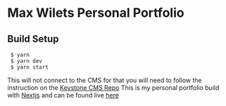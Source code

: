 # Max Wilets Personal Portfolio

## Build Setup

```
 $ yarn
 $ yarn dev
 $ yarn start
```

This will not connect to the CMS for that you will need to follow the instruction on the [Keystone CMS Repo](https://github.com/maxwilets/next-6-integration)
This is my personal portfolio build with [Nextjs](https://nextjs.org/) and can be found live [here](https://maxwilets.io)
